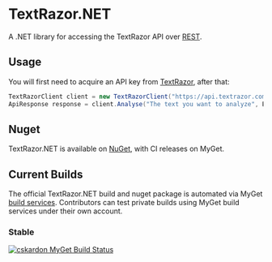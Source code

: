 # TextRazor.NET

A .NET library for accessing the TextRazor API over [REST](https://www.textrazor.com/docs/rest).

## Usage

You will first need to acquire an API key from [TextRazor](https://www.textrazor.com/), after that:

```c#
TextRazorClient client = new TextRazorClient("https://api.textrazor.com", "YOUR_API_KEY");
ApiResponse response = client.Analyse("The text you want to analyze", ExtractorTypes.Entities | ExtractorTypes.Entailments);
```

## Nuget

TextRazor.NET is available on [NuGet](https://www.nuget.org/packages/TextRazor.NET/), with CI releases on MyGet.


## Current Builds
The official TextRazor.NET build and nuget package is automated via MyGet [build services](http://docs.myget.org/docs/reference/build-services). Contributors can test private builds using MyGet build services under their own account.

### Stable
[![cskardon MyGet Build Status](https://www.myget.org/BuildSource/Badge/cskardon?identifier=a58db3b2-bfa6-4289-a5dd-9d85e1d619a4)](https://www.myget.org/)